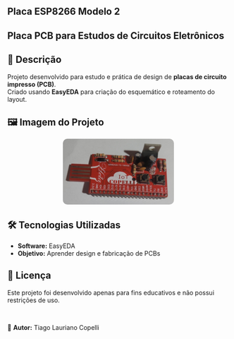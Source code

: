 ## Placa ESP8266 Modelo 2 
## Placa PCB para Estudos de Circuitos Eletrônicos

## 📌 Descrição
Projeto desenvolvido para estudo e prática de design de **placas de circuito impresso (PCB)**.  
Criado usando **EasyEDA** para criação do esquemático e roteamento do layout.


## 🖼️ Imagem do Projeto
<p align="center">
  <img src="https://github.com/tiagocopelli/Placa-ESP8266-Modelo-2/blob/main/Imagens/Placa.jpg" style="width:50%; border-radius:10px;">
</p>


## 🛠️ Tecnologias Utilizadas
- **Software:** EasyEDA
- **Objetivo:** Aprender design e fabricação de PCBs

## 📜 Licença
Este projeto foi desenvolvido apenas para fins educativos e não possui restrições de uso.

<br>

📌 **Autor:** Tiago Lauriano Copelli  

